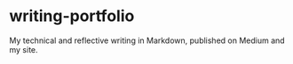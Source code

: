 # writing-portfolio
My technical and reflective writing in Markdown, published on Medium and my site.
